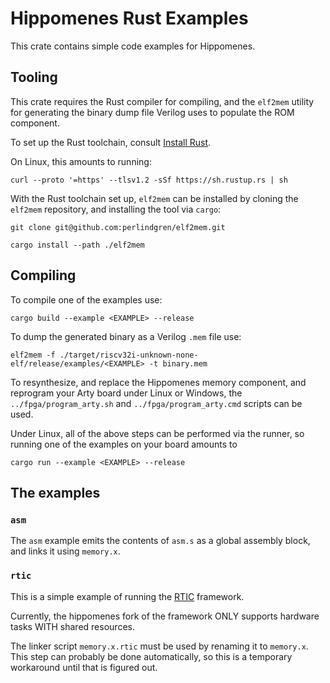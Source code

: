# Hippomenes Rust Examples

This crate contains simple code examples for Hippomenes.

## Tooling

This crate requires the Rust compiler for compiling, and the ``elf2mem`` utility for generating the binary dump file Verilog uses to populate the ROM component.

To set up the Rust toolchain, consult [Install Rust](https://www.rust-lang.org/tools/install).

On Linux, this amounts to running:

```shell
curl --proto '=https' --tlsv1.2 -sSf https://sh.rustup.rs | sh
```

With the Rust toolchain set up, ``elf2mem`` can be installed by cloning the ``elf2mem`` repository, and installing the tool via ``cargo``:

```shell
git clone git@github.com:perlindgren/elf2mem.git
```

```shell
cargo install --path ./elf2mem
```

## Compiling

To compile one of the examples use:

```shell
cargo build --example <EXAMPLE> --release
```

To dump the generated binary as a Verilog ``.mem`` file use:

```shell
elf2mem -f ./target/riscv32i-unknown-none-elf/release/examples/<EXAMPLE> -t binary.mem 
```

To resynthesize, and replace the Hippomenes memory component, and reprogram your Arty board under Linux or Windows, the ``../fpga/program_arty.sh`` and ``../fpga/program_arty.cmd`` scripts can be used.

Under Linux, all of the above steps can be performed via the runner, so running one of the examples on your board amounts to

```shell
cargo run --example <EXAMPLE> --release
```

## The examples

### ``asm``

The ``asm`` example emits the contents of ``asm.s`` as a global assembly block, and links it using ``memory.x``.

### ``rtic``

This is a simple example of running the [RTIC](https://github.com/rtic-rs/rtic) framework.

Currently, the hippomenes fork of the framework ONLY supports hardware tasks WITH shared resources.

The linker script ``memory.x.rtic`` must be used by renaming it to ``memory.x``. This step can probably be done automatically, so this is a temporary workaround until that is figured out.
